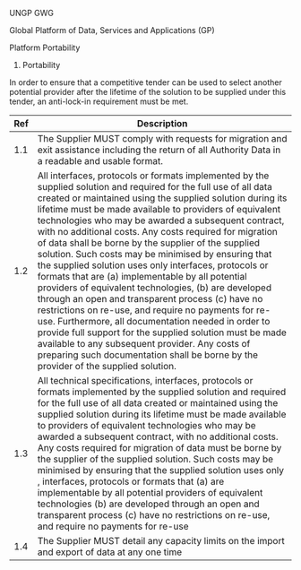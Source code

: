 UNGP GWG

Global Platform of Data, Services and Applications (GP)

Platform Portability

1. Portability

In order to ensure that a competitive tender can be used to select another potential provider after the lifetime of the solution to be supplied under this tender, an anti-lock-in requirement must be met.

| Ref  | Description|
|------|------------|
| 1.1  | The Supplier MUST comply with requests for migration and exit assistance including the return of all Authority Data in a readable and usable format.|
| 1.2  | All interfaces, protocols or formats implemented by the supplied solution and required for the full use of all data created or maintained using the supplied solution during its lifetime must be made available to providers of equivalent technologies who may be awarded a subsequent contract, with no additional costs. Any costs required for migration of data shall be borne by the supplier of the supplied solution. Such costs may be minimised by ensuring that the supplied solution uses only interfaces, protocols or formats that are (a) implementable by all potential providers of equivalent technologies, (b) are developed through an open and transparent process (c) have no restrictions on re-use, and require no payments for re-use. Furthermore, all documentation needed in order to provide full support for the supplied solution must be made available to any subsequent provider. Any costs of preparing such documentation shall be borne by the provider of the supplied solution.|
| 1.3  | All technical specifications, interfaces, protocols or formats implemented by the supplied solution and required for the full use of all data created or maintained using the supplied solution during its lifetime must be made available to providers of equivalent technologies who may be awarded a subsequent contract, with no additional costs. Any costs required for migration of data must be borne by the supplier of the supplied solution. Such costs may be minimised by ensuring that the supplied solution uses only , interfaces, protocols or formats that (a) are implementable by all potential providers of equivalent technologies (b) are developed through an open and transparent process (c) have no restrictions on re-use, and require no payments for re-use|
| 1.4  | The Supplier MUST detail any capacity limits on the import and export of data at any one time|
